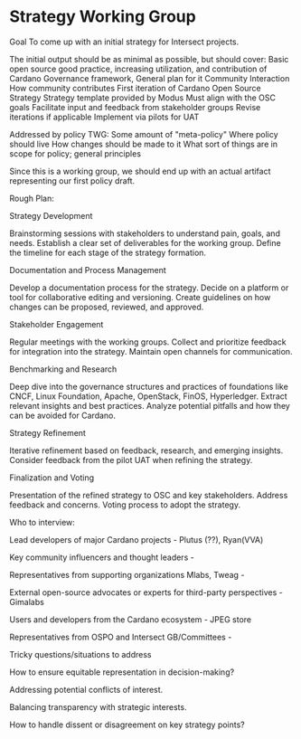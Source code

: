 # Strategy Working Group

Goal
To come up with an initial strategy for Intersect projects.

The initial output should be as minimal as possible, but should cover:
Basic open source good practice, increasing utilization, and contribution of Cardano
Governance framework, 
General plan for it
Community Interaction
How community contributes
First iteration of Cardano Open Source Strategy
Strategy template provided by Modus
Must align with the OSC goals
Facilitate input and feedback from stakeholder groups
Revise iterations if applicable
Implement via pilots for UAT

Addressed by policy TWG: Some amount of "meta-policy"
Where policy should live
How changes should be made to it
What sort of things are in scope for policy; general principles

Since this is a working group, we should end up with an actual artifact representing our first policy draft.

Rough Plan:

Strategy Development

Brainstorming sessions with stakeholders to understand pain, goals, and needs.
Establish a clear set of deliverables for the working group.
Define the timeline for each stage of the strategy formation.

Documentation and Process Management

Develop a documentation process for the strategy.
Decide on a platform or tool for collaborative editing and versioning.
Create guidelines on how changes can be proposed, reviewed, and approved.

Stakeholder Engagement

Regular meetings with the working groups.
Collect and prioritize feedback for integration into the strategy.
Maintain open channels for communication.

Benchmarking and Research

Deep dive into the governance structures and practices of foundations like CNCF, Linux Foundation, Apache, OpenStack, FinOS, Hyperledger.
Extract relevant insights and best practices.
Analyze potential pitfalls and how they can be avoided for Cardano.

Strategy Refinement

Iterative refinement based on feedback, research, and emerging insights.
Consider feedback from the pilot UAT when refining the strategy.

Finalization and Voting

Presentation of the refined strategy to OSC and key stakeholders.
Address feedback and concerns.
Voting process to adopt the strategy.


Who to interview:

Lead developers of major Cardano projects - Plutus (??), Ryan(VVA)

Key community influencers and thought leaders - 

Representatives from supporting organizations Mlabs, Tweag - 

External open-source advocates or experts for third-party perspectives - Gimalabs

Users and developers from the Cardano ecosystem - JPEG store

Representatives from OSPO and Intersect GB/Committees - 


Tricky questions/situations to address

How to ensure equitable representation in decision-making?

Addressing potential conflicts of interest.

Balancing transparency with strategic interests.

How to handle dissent or disagreement on key strategy points?



